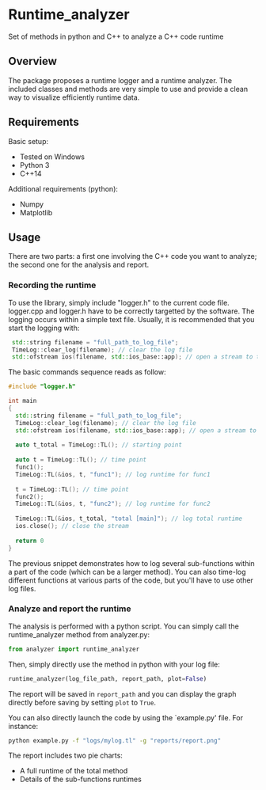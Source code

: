 # Runtime_analyzer
Set of methods in python and C++ to analyze a C++ code runtime

## Overview
The package proposes a runtime logger and a runtime analyzer. The included classes and methods are very simple to use and provide a clean way to visualize efficiently
runtime data.

## Requirements
Basic setup:
- Tested on Windows
- Python 3
- C++14

Additional requirements (python):
- Numpy
- Matplotlib

## Usage
There are two parts: a first one involving the C++ code you want to analyze; the second one for the analysis and report.

### Recording the runtime
To use the library, simply include "logger.h" to the current code file. logger.cpp and logger.h have to be correctly targetted by the software.
The logging occurs within a simple text file. Usually, it is recommended that you start the logging with:
```c++
 std::string filename = "full_path_to_log_file";
 TimeLog::clear_log(filename); // clear the log file
 std::ofstream ios(filename, std::ios_base::app); // open a stream to the log file
```

The basic commands sequence reads as follow:

```c++
#include "logger.h"

int main
{
  std::string filename = "full_path_to_log_file";
  TimeLog::clear_log(filename); // clear the log file
  std::ofstream ios(filename, std::ios_base::app); // open a stream to the log file
  
  auto t_total = TimeLog::TL(); // starting point
  
  auto t = TimeLog::TL(); // time point
  func1();
  TimeLog::TL(&ios, t, "func1"); // log runtime for func1
  
  t = TimeLog::TL(); // time point
  func2();
  TimeLog::TL(&ios, t, "func2"); // log runtime for func2
  
  TimeLog::TL(&ios, t_total, "total [main]"); // log total runtime
  ios.close(); // close the stream
  
  return 0
}
```
The previous snippet demonstrates how to log several sub-functions within a part of the code (which can be a larger method).
You can also time-log different functions at various parts of the code, but you'll have to use other log files.

### Analyze and report the runtime
The analysis is performed with a python script. You can simply call the runtime_analyzer method from analyzer.py:
```python
from analyzer import runtime_analyzer
```

Then, simply directly use the method in python with your log file:
```python
runtime_analyzer(log_file_path, report_path, plot=False)
```
The report will be saved in `report_path` and you can display the graph directly before saving by setting `plot` to `True`.

You can also directly launch the code by using the `example.py' file.
For instance:

```bash
python example.py -f "logs/mylog.tl" -g "reports/report.png"
```

The report includes two pie charts:
- A full runtime of the total method
- Details of the sub-functions runtimes
